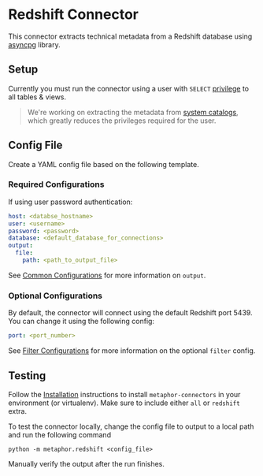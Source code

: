 # Redshift Connector

This connector extracts technical metadata from a Redshift database using [asyncpg](https://github.com/MagicStack/asyncpg) library.

## Setup

Currently you must run the connector using a user with `SELECT` [privilege](https://docs.aws.amazon.com/redshift/latest/dg/r_Privileges.html) to all tables & views.

> We're working on extracting the metadata from [system catalogs](https://docs.aws.amazon.com/redshift/latest/dg/c_intro_catalog_views.html), which greatly reduces the privileges required for the user.

## Config File

Create a YAML config file based on the following template.

### Required Configurations

If using user password authentication:

```yaml
host: <databse_hostname>
user: <username>
password: <password>
database: <default_database_for_connections>
output:
  file:
    path: <path_to_output_file>
```

See [Common Configurations](../common/README.md) for more information on `output`.

### Optional Configurations

By default, the connector will connect using the default Redshift port 5439. You can change it using the following config:

```yaml
port: <port_number>
```

See [Filter Configurations](../common/filter.md) for more information on the optional `filter` config.

## Testing

Follow the [Installation](../../README.md) instructions to install `metaphor-connectors` in your environment (or virtualenv). Make sure to include either `all` or `redshift` extra.

To test the connector locally, change the config file to output to a local path and run the following command

```shell
python -m metaphor.redshift <config_file>
```

Manually verify the output after the run finishes.
